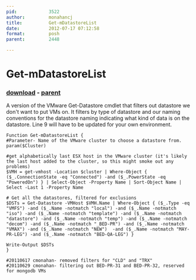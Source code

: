 ```yaml
---
pid:            3522
author:         monahancj
title:          Get-mDatastoreList
date:           2012-07-17 07:12:58
format:         posh
parent:         2448

---
```


# Get-mDatastoreList

### [download](Scripts\3522.ps1) - [parent](Scripts\2448.md)

A version of the VMware Get-Datastore cmdlet that filters out datastore we don't want to put VMs on.  It filters by type of datastore and our naming conventions for the datastore naming indicating what kind of data is on the datastore.  Line 9 will have to be updated for your own environment.

```posh
Function Get-mDatastoreList {
#Parameter- Name of the VMware cluster to choose a datastore from.
param($Cluster)

#get alphabetically last ESX host in the VMware cluster (it's likely the last host added to the cluster, so this might smoke out any problems)
$VMH = get-vmhost -Location $cluster | Where-Object { ($_.ConnectionState -eq "Connected") -and ($_.PowerState -eq "PoweredOn") } | Select-Object -Property Name | Sort-Object Name | Select -Last 1 -Property Name

# Get all the datastores, filtered for exclusions
$DSTs = Get-Datastore -VMHost $VMH.Name | Where-Object { ($_.Type -eq "VMFS") -and ($_.Name -notmatch "local") -and ($_.Name -notmatch "iso") -and ($_.Name -notmatch "template") -and ($_.Name -notmatch "datastore") -and ($_.Name -notmatch "temp") -and ($_.Name -notmatch "decom") -and ($_.Name -notmatch "_BED-PR") -and ($_.Name -notmatch "VMAX") -and ($_.Name -notmatch "NEW")  -and ($_.Name -notmatch "MAY-PR-LEG") -and ($_.Name -notmatch "BED-QA-LEG") }

Write-Output $DSTs
}

#20110617 cmonahan- removed filters for "CLD" and "TRX"
#20110629 cmonahan- filtering out BED-PR-31 and BED-PR-32, reserved for mongodb VMs

```
